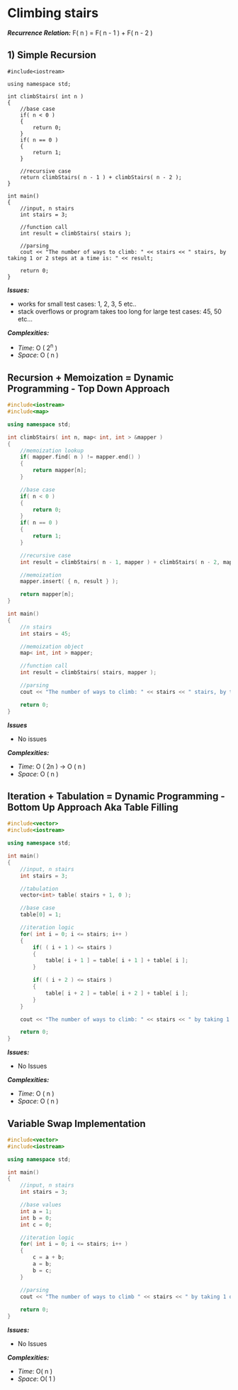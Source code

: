 # Climbing stairs

***Recurrence Relation:*** F( n ) = F( n - 1 ) + F( n - 2 )

## 1) Simple Recursion

```
#include<iostream>

using namespace std;

int climbStairs( int n )
{
    //base case
    if( n < 0 )
    {
        return 0;
    }
    if( n == 0 )
    {
        return 1;
    }

    //recursive case
    return climbStairs( n - 1 ) + climbStairs( n - 2 );
}

int main()
{
    //input, n stairs
    int stairs = 3;

    //function call
    int result = climbStairs( stairs );

    //parsing
    cout << "The number of ways to climb: " << stairs << " stairs, by taking 1 or 2 steps at a time is: " << result;

    return 0;
}
```

***Issues:***

- works for small test cases: 1, 2, 3, 5 etc..
- stack overflows or program takes too long for large test cases: 45, 50 etc...

***Complexities:***

- *Time*: O ( 2<sup>n</sup> )
- *Space*: O ( n )

## Recursion + Memoization = Dynamic Programming - Top Down Approach

```cpp
#include<iostream>
#include<map>

using namespace std;

int climbStairs( int n, map< int, int > &mapper )
{
    //memoization lookup
    if( mapper.find( n ) != mapper.end() )
    {
        return mapper[n];
    }

    //base case
    if( n < 0 )
    {
        return 0;
    }
    if( n == 0 )
    {
        return 1;
    }

    //recursive case
    int result = climbStairs( n - 1, mapper ) + climbStairs( n - 2, mapper );

    //memoization
    mapper.insert( { n, result } );

    return mapper[n];
}

int main()
{
    //n stairs
    int stairs = 45;

    //memoization object
    map< int, int > mapper;

    //function call
    int result = climbStairs( stairs, mapper );

    //parsing
    cout << "The number of ways to climb: " << stairs << " stairs, by taking 1 or 2 steps at a time is: " << result;

    return 0;
}
```

***Issues***

- No issues

***Complexities:***

- *Time*: O ( 2n ) &rarr; O ( n )
- *Space*: O ( n )

## Iteration + Tabulation = Dynamic Programming - Bottom Up Approach Aka Table Filling

```cpp
#include<vector>
#include<iostream>

using namespace std;

int main()
{
    //input, n stairs
    int stairs = 3;

    //tabulation
    vector<int> table( stairs + 1, 0 );

    //base case
    table[0] = 1;

    //iteration logic
    for( int i = 0; i <= stairs; i++ )
    {
        if( ( i + 1 ) <= stairs )
        {
            table[ i + 1 ] = table[ i + 1 ] + table[ i ];
        }

        if( ( i + 2 ) <= stairs )
        {
            table[ i + 2 ] = table[ i + 2 ] + table[ i ];
        }
    }

    cout << "The number of ways to climb: " << stairs << " by taking 1 or 2 steps at a time is: " << table[stairs];

    return 0;
}
```

***Issues:***

- No Issues

***Complexities:***

- *Time*: O ( n )
- *Space*: O ( n )

## Variable Swap Implementation

```cpp
#include<vector>
#include<iostream>

using namespace std;

int main()
{
    //input, n stairs
    int stairs = 3;

    //base values
    int a = 1;
    int b = 0;
    int c = 0;

    //iteration logic
    for( int i = 0; i <= stairs; i++ )
    {
        c = a + b;
        a = b;
        b = c;
    }

    //parsing
    cout << "The number of ways to climb " << stairs << " by taking 1 or 2 steps at a time, is: " << c;
    
    return 0;
}
```

***Issues:***

- No Issues

***Complexities:***

- *Time*: O( n )
- *Space*: O( 1 )
